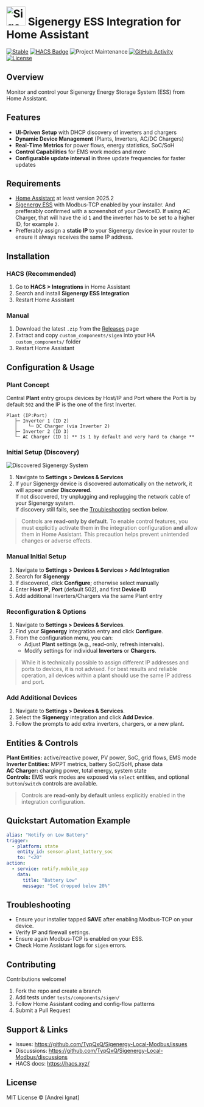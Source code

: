 # <img src="https://brands.home-assistant.io/sigen/dark_icon.png" alt="Sigenergy" width="50" style="vertical-align:Left;" />  Sigenergy ESS Integration for Home Assistant

[![Stable][releases-shield]][releases] [![HACS Badge][hacs-badge]][hacs-link] ![Project Maintenance][maintenance-shield] [![GitHub Activity][commits-shield]][commits] [![License][license-shield]](LICENSE.md)

<!-- ![Downloads][downloads]  -->

[commits-shield]: https://img.shields.io/github/commit-activity/y/TypQxQ/Sigenergy-Local-Modbus.svg
[commits]: https://github.com/TypQxQ/Sigenergy-Local-Modbus/commits/main
[license-shield]: https://img.shields.io/github/license/TypQxQ/Sigenergy-Local-Modbus.svg
[maintenance-shield]: https://img.shields.io/maintenance/yes/2025.svg
[releases-shield]: https://img.shields.io/github/release/TypQxQ/Sigenergy-Local-Modbus.svg
[releases]: https://github.com/TypQxQ/Sigenergy-Local-Modbus/releases/latest
[hacs-badge]: https://img.shields.io/badge/HACS-Default-41BDF5.svg
[downloads]: https://img.shields.io/github/downloads/TypQxQ/Sigenergy-Local-Modbus/total
[hacs-link]: https://hacs.xyz/

## Overview
Monitor and control your Sigenergy Energy Storage System (ESS) from Home Assistant. 

## Features
- **UI‑Driven Setup** with DHCP discovery of inverters and chargers
- **Dynamic Device Management** (Plants, Inverters, AC/DC Chargers)  
- **Real‑Time Metrics** for power flows, energy statistics, SoC/SoH  
- **Control Capabilities** for EMS work modes and more
- **Configurable update interval** in three update frequencies for faster updates

## Requirements
- [Home Assistant](https://www.home-assistant.io/) at least version 2025.2
- [Sigenergy ESS](https://www.sigenergy.com/) with Modbus‑TCP enabled by your installer. And prefferably confirmed with a screenshot of your DeviceID. If using AC Charger, that will have the id `1` and the inverter has to be set to a higher ID, for example `2`.
- Prefferably assign a **static IP** to your Sigenergy device in your router to ensure it always receives the same IP address.

## Installation
### HACS (Recommended)
1. Go to **HACS > Integrations** in Home Assistant  
2. Search and install **Sigenergy ESS Integration**   
3. Restart Home Assistant

### Manual
1. Download the latest `.zip` from the [Releases](https://github.com/TypQxQ/Sigenergy-Local-Modbus/releases) page  
2. Extract and copy `custom_components/sigen` into your HA `custom_components/` folder  
3. Restart Home Assistant

## Configuration & Usage
### Plant Concept
Central **Plant** entry groups devices by Host/IP and Port where the Port is by default `502` and the IP is the one of the first Inverter.
```
Plant (IP:Port)
   ├─ Inverter 1 (ID 2)
   │    └─ DC Charger (via Inverter 2)
   ├─ Inverter 2 (ID 3)
   └─ AC Charger (ID 1) ** Is 1 by default and very hard to change ** 
```


### Initial Setup (Discovery)
![Discovered Sigenergy System](docs/images/discovery_demo.png)
1. Navigate to **Settings > Devices & Services**
2. If your Sigenergy device is discovered automatically on the network, it will appear under **Discovered**.  
    If not discovered, try unplugging and replugging the network cable of your Sigenergy system.  
    If discovery still fails, see the [Troubleshooting](#troubleshooting) section below.
> Controls are **read-only by default**. To enable control features, you must explicitly activate them in the integration configuration **and** allow them in Home Assistant. This precaution helps prevent unintended changes or adverse effects.


### Manual Initial Setup
1. Navigate to **Settings > Devices & Services > Add Integration**
2. Search for **Sigenergy**  
3. If discovered, click **Configure**; otherwise select manually  
4. Enter **Host IP**, **Port** (default 502), and first **Device ID**  
5. Add additional Inverters/Chargers via the same Plant entry

### Reconfiguration & Options
1.  Navigate to **Settings > Devices & Services**.
2.  Find your **Sigenergy** integration entry and click **Configure**.
3.  From the configuration menu, you can:
    *   Adjust **Plant** settings (e.g., read-only, refresh intervals).
    *   Modify settings for individual **Inverters** or **Chargers**.
> While it is technically possible to assign different IP addresses and ports to devices, it is not advised. For best results and reliable operation, all devices within a plant should use the same IP address and port.

### Add Additional Devices

1. Navigate to **Settings > Devices & Services**.  
2. Select the **Sigenergy** integration and click **Add Device**.  
3. Follow the prompts to add extra inverters, chargers, or a new plant.  

## Entities & Controls

**Plant Entities:** active/reactive power, PV power, SoC, grid flows, EMS mode  
**Inverter Entities:** MPPT metrics, battery SoC/SoH, phase data  
**AC Charger:** charging power, total energy, system state  
**Controls:** EMS work modes are exposed via `select` entities, and optional `button`/`switch` controls are available.  
> Controls are **read-only by default** unless  explicitly enabled in the integration configuration.

## Quickstart Automation Example
```yaml
alias: "Notify on Low Battery"
trigger:
  - platform: state
    entity_id: sensor.plant_battery_soc
    to: "<20"
action:
  - service: notify.mobile_app
    data:
      title: "Battery Low"
      message: "SoC dropped below 20%"
```

## Troubleshooting
- Ensure your installer tapped **SAVE** after enabling Modbus‑TCP on your device.
- Verify IP and firewall settings.
- Ensure again Modbus‑TCP is enabled on your ESS.
- Check Home Assistant logs for `sigen` errors.

## Contributing
Contributions welcome!  
1. Fork the repo and create a branch  
2. Add tests under `tests/components/sigen/`  
3. Follow Home Assistant coding and config‑flow patterns  
4. Submit a Pull Request

## Support & Links
- Issues: https://github.com/TypQxQ/Sigenergy-Local-Modbus/issues  
- Discussions: https://github.com/TypQxQ/Sigenergy-Local-Modbus/discussions  
- HACS docs: https://hacs.xyz/

## License
MIT License © [Andrei Ignat]